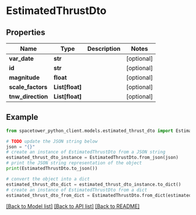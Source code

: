 # EstimatedThrustDto


## Properties

Name | Type | Description | Notes
------------ | ------------- | ------------- | -------------
**var_date** | **str** |  | [optional] 
**id** | **str** |  | [optional] 
**magnitude** | **float** |  | [optional] 
**scale_factors** | **List[float]** |  | [optional] 
**tnw_direction** | **List[float]** |  | [optional] 

## Example

```python
from spacetower_python_client.models.estimated_thrust_dto import EstimatedThrustDto

# TODO update the JSON string below
json = "{}"
# create an instance of EstimatedThrustDto from a JSON string
estimated_thrust_dto_instance = EstimatedThrustDto.from_json(json)
# print the JSON string representation of the object
print(EstimatedThrustDto.to_json())

# convert the object into a dict
estimated_thrust_dto_dict = estimated_thrust_dto_instance.to_dict()
# create an instance of EstimatedThrustDto from a dict
estimated_thrust_dto_from_dict = EstimatedThrustDto.from_dict(estimated_thrust_dto_dict)
```
[[Back to Model list]](../README.md#documentation-for-models) [[Back to API list]](../README.md#documentation-for-api-endpoints) [[Back to README]](../README.md)


